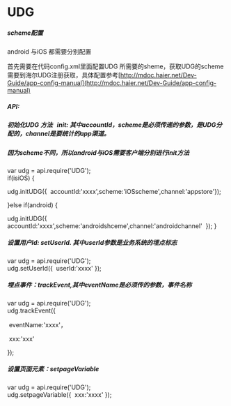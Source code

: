 # UDG

##### scheme配置

android 与iOS 都需要分别配置

首先需要在代码config.xml里面配置UDG 所需要的sheme，获取UDG的scheme需要到海尔UDG注册获取，具体配置参考[http://mdoc.haier.net/Dev-Guide/app-config-manual](http://mdoc.haier.net/Dev-Guide/app-config-manual)



##### API:

##### 初始化UDG 方法    init: 其中accountId，scheme是必须传递的参数，是UDG分配的，channel是要统计的app渠道。
##### 因为scheme不同，所以android与iOS需要客户端分别进行init方法
var udg = api.require('UDG');</br>
if(isiOS)
{

udg.initUDG({
​    accountId:'xxxx',scheme:'iOSscheme',channel:'appstore'
​    });

}else if(android)
{

udg.initUDG({
​    accountId:'xxxx',scheme:'androidshceme',channel:'androidchannel'
​    });
}




##### 设置用户Id: setUserId. 其中userId参数是业务系统的埋点标志

var udg = api.require('UDG');</br>
udg.setUserId({
​    userId:'xxxx'
});

##### 埋点事件：trackEvent,其中eventName是必须传的参数，事件名称

var udg = api.require('UDG');</br>
udg.trackEvent({

​    eventName:'xxxx'，

​    xxx:'xxx'

});

##### 设置页面元素：setpageVariable

var udg = api.require('UDG');</br>
udg.setpageVariable({
​    xxx:'xxxx'
});
